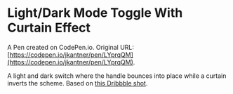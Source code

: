 # Light/Dark Mode Toggle With Curtain Effect

A Pen created on CodePen.io. Original URL: [https://codepen.io/jkantner/pen/LYprqQM](https://codepen.io/jkantner/pen/LYprqQM).

A light and dark switch where the handle bounces into place while a curtain inverts the scheme. Based on [this Dribbble shot](https://dribbble.com/shots/6041286-Switcher-LI).
